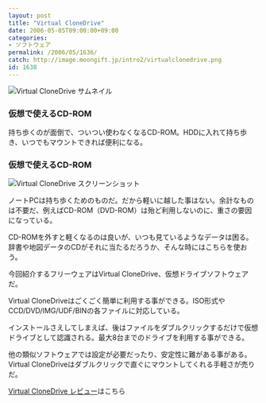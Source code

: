 ```yaml
---
layout: post
title: "Virtual CloneDrive"
date: 2006-05-05T09:00:00+09:00
categories:
- ソフトウェア
permalink: /2006/05/1636/
catch: http://image.moongift.jp/intro2/virtualclonedrive.png
id: 1638
---
```

 ![Virtual CloneDrive サムネイル](http://image.moongift.jp/intro2/virtualclonedrive.t.png "Virtual CloneDrive サムネイル")
  

### 仮想で使えるCD-ROM
  
持ち歩くのが面倒で、ついつい使わなくなるCD-ROM。HDDに入れて持ち歩き、いつでもマウントできれば便利になる。  
<!--more-->  

### 仮想で使えるCD-ROM
  

![Virtual CloneDrive スクリーンショット](http://image.moongift.jp/intro2/virtualclonedrive.png "Virtual CloneDrive スクリーンショット")

  

ノートPCは持ち歩くためのものだ。だから軽いに越した事はない。余計なものは不要だ、例えばCD-ROM（DVD-ROM）は殆ど利用しないのに、重さの要因になっている。

  

CD-ROMを外すと軽くなるのは良いが、いつも見ているようなデータは困る。辞書や地図データのCDがそれに当たるだろうか、そんな時にはこちらを使おう。

  

今回紹介するフリーウェアはVirtual CloneDrive、仮想ドライブソフトウェアだ。

  

Virtual CloneDriveはごくごく簡単に利用する事ができる。ISO形式やCCD/DVD/IMG/UDF/BINの各ファイルに対応している。

  

インストールさえしてしまえば、後はファイルをダブルクリックするだけで仮想ドライブとして認識される。最大8台までのドライブを利用する事ができる。

  

他の類似ソフトウェアでは設定が必要だったり、安定性に難がある事がある。Virtual CloneDriveはダブルクリックで直ぐにマウントしてくれる手軽さが売りだ。

  

[Virtual CloneDrive レビュー](http://oss.moongift.jp/review/i-1643.html)はこちら

